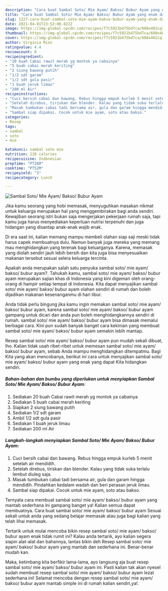```yaml
---
description: "Cara buat Sambal Soto/ Mie Ayam/ Bakso/ Bubur Ayam yang enak dan Mudah Dibuat"
title: "Cara buat Sambal Soto/ Mie Ayam/ Bakso/ Bubur Ayam yang enak dan Mudah Dibuat"
slug: 1227-cara-buat-sambal-soto-mie-ayam-bakso-bubur-ayam-yang-enak-dan-mudah-dibuat
date: 2021-04-01T23:52:00.822Z
image: https://img-global.cpcdn.com/recipes/f7c5921b475bd7ca/680x482cq70/sambal-soto-mie-ayam-bakso-bubur-ayam-foto-resep-utama.jpg
thumbnail: https://img-global.cpcdn.com/recipes/f7c5921b475bd7ca/680x482cq70/sambal-soto-mie-ayam-bakso-bubur-ayam-foto-resep-utama.jpg
cover: https://img-global.cpcdn.com/recipes/f7c5921b475bd7ca/680x482cq70/sambal-soto-mie-ayam-bakso-bubur-ayam-foto-resep-utama.jpg
author: Virginia Rios
ratingvalue: 4.4
reviewcount: 8
recipeingredient:
- "20 buah Cabai rawit merah yg montok ya cabainya"
- "5 buah cabai merah keriting"
- "2 siung bawang putih"
- "1/2 sdt garam"
- "1/2 sdt gula pasir"
- "1 buah jeruk limau"
- "200 ml Air"
recipeinstructions:
- "Cuci bersih cabai dan bawang. Rebus hingga empuk kurleb 5 menit setelah air mendidih."
- "Setelah direbus, tiriskan dan blender. Kalau yang tidak suka terlalu lembut diuleg saja."
- "Masak tumbukan cabai tadi bersama air, gula dan garam hingga mendidih. Pindahkan kedalam wadah dan beri perasan jeruk limau."
- "Sambal siap dipakai. Cocok untuk mie ayam, soto atau bakso."
categories:
- Resep
tags:
- sambal
- soto
- mie

katakunci: sambal soto mie 
nutrition: 220 calories
recipecuisine: Indonesian
preptime: "PT26M"
cooktime: "PT52M"
recipeyield: "3"
recipecategory: Lunch

---
```



![Sambal Soto/ Mie Ayam/ Bakso/ Bubur Ayam](https://img-global.cpcdn.com/recipes/f7c5921b475bd7ca/680x482cq70/sambal-soto-mie-ayam-bakso-bubur-ayam-foto-resep-utama.jpg)

Jika kamu seorang yang hobi memasak, menyuguhkan masakan nikmat untuk keluarga merupakan hal yang menggembirakan bagi anda sendiri. Kewajiban seorang istri bukan saja mengerjakan pekerjaan rumah saja, tapi kamu juga harus menyediakan keperluan nutrisi terpenuhi dan juga hidangan yang disantap anak-anak wajib enak.

Di era  saat ini, kalian memang mampu membeli olahan siap saji meski tidak harus capek membuatnya dulu. Namun banyak juga mereka yang memang mau menghidangkan yang terenak bagi keluarganya. Karena, memasak yang diolah sendiri jauh lebih bersih dan kita juga bisa menyesuaikan makanan tersebut sesuai selera keluarga tercinta. 



Apakah anda merupakan salah satu penyuka sambal soto/ mie ayam/ bakso/ bubur ayam?. Tahukah kamu, sambal soto/ mie ayam/ bakso/ bubur ayam merupakan sajian khas di Indonesia yang kini digemari oleh orang-orang di hampir setiap tempat di Indonesia. Kita dapat menyajikan sambal soto/ mie ayam/ bakso/ bubur ayam olahan sendiri di rumah dan boleh dijadikan makanan kesenanganmu di hari libur.

Anda tidak perlu bingung jika kamu ingin memakan sambal soto/ mie ayam/ bakso/ bubur ayam, karena sambal soto/ mie ayam/ bakso/ bubur ayam gampang untuk dicari dan anda pun boleh menghidangkannya sendiri di rumah. sambal soto/ mie ayam/ bakso/ bubur ayam bisa dimasak memalui berbagai cara. Kini pun sudah banyak banget cara kekinian yang membuat sambal soto/ mie ayam/ bakso/ bubur ayam semakin lebih mantap.

Resep sambal soto/ mie ayam/ bakso/ bubur ayam pun mudah sekali dibuat, lho. Kalian tidak usah ribet-ribet untuk memesan sambal soto/ mie ayam/ bakso/ bubur ayam, sebab Anda mampu menghidangkan ditempatmu. Bagi Kita yang akan mencobanya, berikut ini cara untuk menyajikan sambal soto/ mie ayam/ bakso/ bubur ayam yang enak yang dapat Kita hidangkan sendiri.

<!--inarticleads1-->

##### Bahan-bahan dan bumbu yang diperlukan untuk menyiapkan Sambal Soto/ Mie Ayam/ Bakso/ Bubur Ayam:

1. Sediakan 20 buah Cabai rawit merah yg montok ya cabainya
1. Sediakan 5 buah cabai merah keriting
1. Siapkan 2 siung bawang putih
1. Sediakan 1/2 sdt garam
1. Ambil 1/2 sdt gula pasir
1. Sediakan 1 buah jeruk limau
1. Sediakan 200 ml Air




<!--inarticleads2-->

##### Langkah-langkah menyiapkan Sambal Soto/ Mie Ayam/ Bakso/ Bubur Ayam:

1. Cuci bersih cabai dan bawang. Rebus hingga empuk kurleb 5 menit setelah air mendidih.
1. Setelah direbus, tiriskan dan blender. Kalau yang tidak suka terlalu lembut diuleg saja.
1. Masak tumbukan cabai tadi bersama air, gula dan garam hingga mendidih. Pindahkan kedalam wadah dan beri perasan jeruk limau.
1. Sambal siap dipakai. Cocok untuk mie ayam, soto atau bakso.




Ternyata cara membuat sambal soto/ mie ayam/ bakso/ bubur ayam yang mantab sederhana ini gampang banget ya! Kalian semua dapat membuatnya. Cara buat sambal soto/ mie ayam/ bakso/ bubur ayam Sesuai sekali untuk anda yang sedang belajar memasak atau juga bagi kalian yang telah lihai memasak.

Tertarik untuk mulai mencoba bikin resep sambal soto/ mie ayam/ bakso/ bubur ayam enak tidak rumit ini? Kalau anda tertarik, ayo kalian segera siapin alat-alat dan bahannya, lantas bikin deh Resep sambal soto/ mie ayam/ bakso/ bubur ayam yang mantab dan sederhana ini. Benar-benar mudah kan. 

Maka, ketimbang kita berfikir lama-lama, ayo langsung aja buat resep sambal soto/ mie ayam/ bakso/ bubur ayam ini. Pasti kalian tak akan nyesel sudah membuat resep sambal soto/ mie ayam/ bakso/ bubur ayam lezat sederhana ini! Selamat mencoba dengan resep sambal soto/ mie ayam/ bakso/ bubur ayam mantab simple ini di rumah kalian sendiri,ya!.

